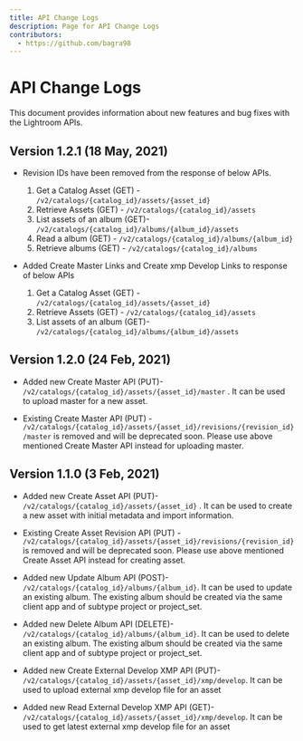 ```yaml
---
title: API Change Logs
description: Page for API Change Logs
contributors:
  - https://github.com/bagra98
---
```


# API Change Logs
This document provides information about new features and bug fixes with the Lightroom APIs.

## Version 1.2.1 (18 May, 2021)
- Revision IDs have been removed from the response of below APIs.
    1. Get a Catalog Asset (GET) - `/v2/catalogs/{catalog_id}/assets/{asset_id}`
    2. Retrieve Assets (GET) - `/v2/catalogs/{catalog_id}/assets`
    3. List assets of an album (GET)- `/v2/catalogs/{catalog_id}/albums/{album_id}/assets`
    4. Read a album (GET) - `/v2/catalogs/{catalog_id}/albums/{album_id}`
    5. Retrieve albums (GET) - `/v2/catalogs/{catalog_id}/albums`


- Added Create Master Links and Create xmp Develop Links to response of below APIs
    1. Get a Catalog Asset (GET) - `/v2/catalogs/{catalog_id}/assets/{asset_id}`
    2. Retrieve Assets (GET) - `/v2/catalogs/{catalog_id}/assets`
    3. List assets of an album (GET)- `/v2/catalogs/{catalog_id}/albums/{album_id}/assets`

## Version 1.2.0 (24 Feb, 2021)
- Added new Create Master API (PUT)- `/v2/catalogs/{catalog_id}/assets/{asset_id}/master` . It can be used to upload master for a new asset.

- Existing Create Master API (PUT) - `/v2/catalogs/{catalog_id}/assets/{asset_id}/revisions/{revision_id}/master` is removed and will be deprecated soon. Please use above mentioned Create Master API instead for uploading master.

## Version 1.1.0 (3 Feb, 2021)
- Added new Create Asset API (PUT)- `/v2/catalogs/{catalog_id}/assets/{asset_id}` . It can be used to create a new asset with initial metadata and import information.

- Existing Create Asset Revision API (PUT) - `/v2/catalogs/{catalog_id}/assets/{asset_id}/revisions/{revision_id}` is removed and will be deprecated soon. Please use above mentioned Create Asset API instead for creating asset.

- Added new Update Album API (POST)- `/v2/catalogs/{catalog_id}/albums/{album_id}`. It can be used to update an existing album. The existing album should be created via the same client app and of subtype project or project_set.

- Added new Delete Album API (DELETE)- `/v2/catalogs/{catalog_id}/albums/{album_id}`. It can be used to delete an existing album. The existing album should be created via the same client app and of subtype project or project_set.

- Added new Create External Develop XMP API (PUT)- `/v2/catalogs/{catalog_id}/assets/{asset_id}/xmp/develop`. It can be used to upload external xmp develop file for an asset

- Added new Read External Develop XMP API (GET)- `/v2/catalogs/{catalog_id}/assets/{asset_id}/xmp/develop`. It can be used to get latest external xmp develop file for an asset